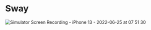 # Sway
![Simulator Screen Recording - iPhone 13 - 2022-06-25 at 07 51 30](https://user-images.githubusercontent.com/94869017/177055419-ef9fd748-11c3-4a0c-8a9c-3f46198eb740.gif)

